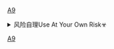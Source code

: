 [A9]()

<details><summary>风险自理Use At Your Own Risk☣</summary>

[A9](https://github.com/Alvin9999/new-pac/wiki/ss%E5%85%8D%E8%B4%B9%E8%B4%A6%E5%8F%B7)


</details>

[A9]()
